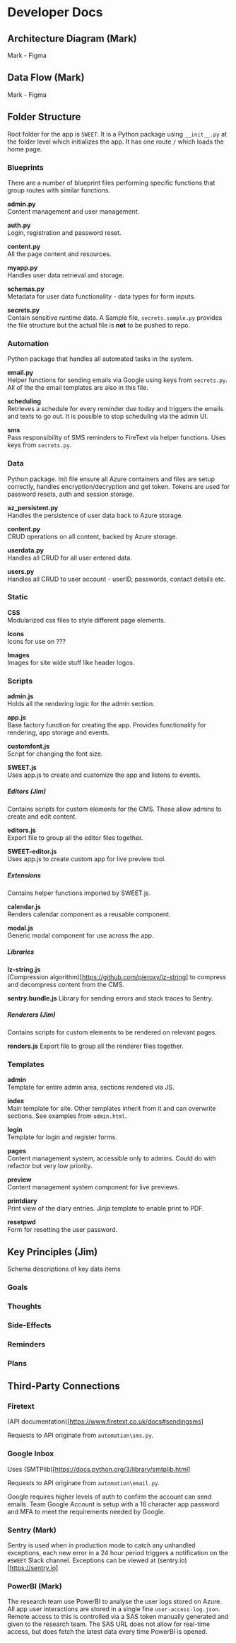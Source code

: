 # Developer Docs

## Architecture Diagram (Mark)

Mark - Figma

## Data Flow (Mark)

Mark - Figma

## Folder Structure

Root folder for the app is `SWEET`. It is a Python package using `__init__.py` at the folder level which initializes the app. It has one route `/` which loads the home page.

### Blueprints

There are a number of blueprint files performing specific functions that group routes with similar functions.

**admin.py**  
Content management and user management.

**auth.py**  
Login, registration and password reset.

**content.py**  
All the page content and resources.

**myapp.py**  
Handles user data retrieval and storage.

**schemas.py**  
Metadata for user data functionality - data types for form inputs.

**secrets.py**  
Contain sensitive runtime data. A Sample file, `secrets.sample.py` provides the file structure but the actual file is **not** to be pushed to repo.

### Automation

Python package that handles all automated tasks in the system.

**email.py**  
Helper functions for sending emails via Google using keys from `secrets.py`. All of the the email templates are also in this file.

**scheduling**  
Retrieves a schedule for every reminder due today and triggers the emails and texts to go out. It is possible to stop scheduling via the admin UI.

**sms**  
Pass responsibility of SMS reminders to FireText via helper functions. Uses keys from `secrets.py`.

### Data

Python package. Init file ensure all Azure containers and files are setup correctly, handles encryption/decryption and get token. Tokens are used for password resets, auth and session storage.

**az_persistent.py**  
Handles the persistence of user data back to Azure storage.

**content.py**  
CRUD operations on all content, backed by Azure storage.

**userdata.py**  
Handles all CRUD for all user entered data.

**users.py**  
Handles all CRUD to user account - userID, passwords, contact details etc.

### Static

**CSS**  
Modularized css files to style different page elements.

**Icons**  
Icons for use on ???

**Images**  
Images for site wide stuff like header logos.

### Scripts

**admin.js**  
Holds all the rendering logic for the admin section.

**app.js**  
Base factory function for creating the app. Provides functionality for rendering, app storage and events.

**customfont.js**  
Script for changing the font size.

**SWEET.js**  
Uses app.js to create and customize the app and listens to events.

##### Editors (Jim)
Contains scripts for custom elements for the CMS. These allow admins to create and edit content. 

**editors.js**  
Export file to group all the editor files together.

**SWEET-editor.js**  
Uses app.js to create custom app for live preview tool.

##### Extensions

Contains helper functions imported by SWEET.js.

**calendar.js**  
Renders calendar component as a reusable component.

**modal.js**  
Generic modal component for use across the app.

##### Libraries

**lz-string.js**  
(Compression algorithm)[https://github.com/pieroxy/lz-string] to compress and decompress content from the CMS.

**sentry.bundle.js** 
Library for sending errors and stack traces to Sentry.

##### Renderers (Jim)
Contains scripts for custom elements to be rendered on relevant pages. 

**renders.js** 
Export file to group all the renderer files together.

### Templates

**admin**  
Template for entire admin area, sections rendered via JS.

**index**  
Main template for site. Other templates inherit from it and can overwrite sections. See examples from `admin.html`.

**login**  
Template for login and register forms.

**pages**  
Content management system, accessible only to admins. Could do with refactor but very low priority.

**preview**  
Content management system component for live previews.

**printdiary**  
Print view of the diary entries. Jinja template to enable print to PDF.

**resetpwd**  
Form for resetting the user password.

## Key Principles (Jim)

Schema descriptions of key data items

### Goals
### Thoughts
### Side-Effects
### Reminders
### Plans

## Third-Party Connections

### Firetext

(API documentation)[https://www.firetext.co.uk/docs#sendingsms]

Requests to API originate from `automation\sms.py`.

### Google Inbox

Uses (SMTPlib)[https://docs.python.org/3/library/smtplib.html]

Requests to API originate from `automation\email.py`.

Google requires higher levels of auth to confirm the account can send emails. Team Google Account is setup with a 16 character app password and MFA to meet the requirements needed by Google.

### Sentry (Mark)

Sentry is used when in production mode to catch any unhandled exceptions, each new error in a 24 hour period triggers a notification on the `#SWEET` Slack channel. Exceptions can be viewed at (sentry.io)[https://sentry.io]

### PowerBI (Mark)

The research team use PowerBI to analyse the user logs stored on Azure. All app user interactions are stored in a single fine `user-access-log.json`. Remote access to this is controlled via a SAS token manually generated and given to the research team. The SAS URL does not allow for real-time access, but does fetch the latest data every time PowerBI is opened.
